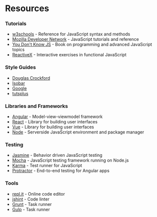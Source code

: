 # Resources

### Tutorials

- [w3schools](http://www.w3schools.com/js/default.asp) - Reference for JavaScript syntax and methods
- [Mozilla Developer Network](https://developer.mozilla.org/en-US/docs/Web/JavaScript) - JavaScript tutorials and reference
- [You Don't Know JS](https://github.com/getify/You-Dont-Know-JS) - Book on programming and advanced JavaScript topics
- [ReactiveX](http://reactivex.io/learnrx/) - Interactive exercises in functional JavaScript

### Style Guides

- [Douglas Crockford](http://javascript.crockford.com/code.html)    
- [Isobar](http://isobar-idev.github.io/code-standards/#javascript_javascript) 
- [Google](https://google.github.io/styleguide/javascriptguide.xml)   
- [tutsplus](http://code.tutsplus.com/tutorials/the-essentials-of-writing-high-quality-javascript--net-15145)

### Libraries and Frameworks

- [Angular](https://angularjs.org/) - Model-view-viewmodel framework
- [React](https://facebook.github.io/react/) - Library for building user interfaces
- [Vue](https://vuejs.org/) - Library for building user interfaces
- [Node](https://nodejs.org/en/) - Serverside JavaScript environment and package manager

### Testing

- [Jasmine](http://jasmine.github.io/) - Behavior driven JavaScript testing  
- [Mocha](https://mochajs.org/) - JavaScript testing framework running on Node.js
- [Karma](http://karma-runner.github.io/0.8/index.html) - Test runner for JavaScript
- [Protractor](http://www.protractortest.org/#/) - End-to-end testing for Angular apps

### Tools

- [repl.it](https://repl.it/languages/javascript) - Online code editor
- [jshint](http://jshint.com/) - Code linter 
- [Grunt](http://gruntjs.com/) - Task runner
- [Gulp](https://gulpjs.com/) - Task runner

